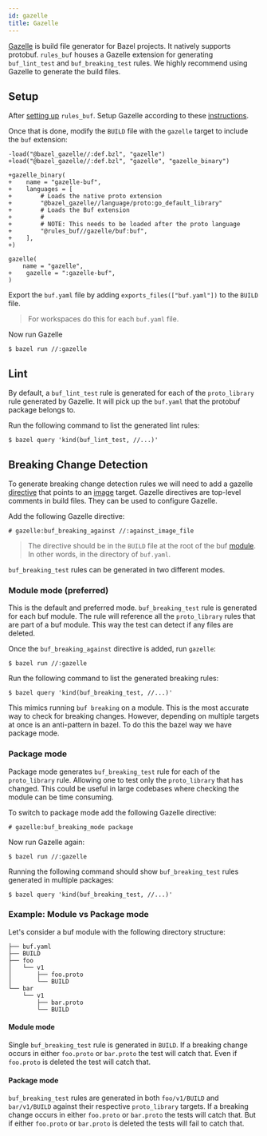 ```yaml
---
id: gazelle
title: Gazelle
---
```


[Gazelle](https://github.com/bazelbuild/bazel-gazelle) is build file generator for Bazel projects. It natively supports protobuf. `rules_buf` houses a Gazelle extension for generating `buf_lint_test` and `buf_breaking_test` rules. We highly recommend using Gazelle to generate the build files.

## Setup
After [setting up](/build-systems/bazel/setup) `rules_buf`. Setup Gazelle according to these [instructions](https://github.com/bazelbuild/bazel-gazelle#setup).

Once that is done, modify the `BUILD` file with the `gazelle` target to include the `buf` extension:
```starlark title="BUIlD" {1-2,4-14,18}
-load("@bazel_gazelle//:def.bzl", "gazelle")
+load("@bazel_gazelle//:def.bzl", "gazelle", "gazelle_binary")

+gazelle_binary(
+    name = "gazelle-buf",    
+    languages = [
+        # Loads the native proto extension
+        "@bazel_gazelle//language/proto:go_default_library"
+        # Loads the Buf extension
+        #
+        # NOTE: This needs to be loaded after the proto language
+        "@rules_buf//gazelle/buf:buf",
+    ],
+)

gazelle(
    name = "gazelle",
+    gazelle = ":gazelle-buf",
)
```

Export the `buf.yaml` file by adding `exports_files(["buf.yaml"])` to the `BUILD` file.

> For workspaces do this for each `buf.yaml` file.

Now run Gazelle
```terminal
$ bazel run //:gazelle
```

## Lint

By default, a `buf_lint_test` rule is generated for each of the `proto_library` rule generated by Gazelle. It will pick up the `buf.yaml` that the protobuf package belongs to.

Run the following command to list the generated lint rules:
```terminal
$ bazel query 'kind(buf_lint_test, //...)'
```

## Breaking Change Detection

To generate breaking change detection rules we will need to add a gazelle [directive](https://github.com/bazelbuild/bazel-gazelle#directives) that points to an [image](/reference/images) target. Gazelle directives are top-level comments in build files. They can be used to configure Gazelle.

Add the following Gazelle directive:
```starlark
# gazelle:buf_breaking_against //:against_image_file
```
> The directive should be in the `BUILD` file at the root of the buf [module](/bsr/overview#module). In other words, in the directory of `buf.yaml`.

`buf_breaking_test` rules can be generated in two different modes.

### Module mode (preferred)

This is the default and preferred mode. `buf_breaking_test` rule is generated for each buf module. The rule will reference all the `proto_library` rules that are part of a buf module. This way the test can detect if any files are deleted.

Once the `buf_breaking_against` directive is added, run `gazelle`:
```terminal
$ bazel run //:gazelle
```

Run the following command to list the generated breaking rules:
```terminal
$ bazel query 'kind(buf_breaking_test, //...)'
```

This mimics running `buf breaking` on a module. This is the most accurate way to check for breaking changes. However, depending on multiple targets at once is an anti-pattern in bazel. To do this the bazel way we have package mode.

### Package mode

Package mode generates `buf_breaking_test` rule for each of the `proto_library` rule. Allowing one to test only the `proto_library` that has changed. This could be useful in large codebases where checking the module can be time consuming.

To switch to package mode add the following Gazelle directive:
```starlark
# gazelle:buf_breaking_mode package
```

Now run Gazelle again:
```terminal
$ bazel run //:gazelle
```

Running the following command should show `buf_breaking_test` rules generated in multiple packages:
```terminal
$ bazel query 'kind(buf_breaking_test, //...)'
```

### Example: Module vs Package mode

Let's consider a buf module with the following directory structure:

```terminal
├── buf.yaml
├── BUILD
├── foo
│   └── v1
│       ├── foo.proto
│       └── BUILD
└── bar
    └── v1
        ├── bar.proto
        └── BUILD
```
#### Module mode

Single `buf_breaking_test` rule is generated in `BUILD`. If a breaking change occurs in either `foo.proto` or `bar.proto` the test will catch that. Even if `foo.proto` is deleted the test will catch that.

#### Package mode

`buf_breaking_test` rules are generated in both `foo/v1/BUILD` and `bar/v1/BUILD` against their respective `proto_library` targets. If a breaking change occurs in either `foo.proto` or `bar.proto` the tests will catch that. But if either `foo.proto` or `bar.proto` is deleted the tests will fail to catch that.